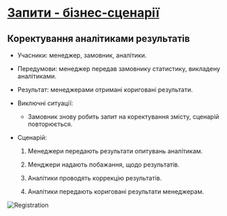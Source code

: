 # [Запити - бізнес-сценарії](https://github.com/MkZb/ODB/blob/master/doc/requests.md#3-%D1%81%D1%86%D0%B5%D0%BD%D0%B0%D1%80%D1%96%D1%97)

## Коректування аналітиками результатів 

- Учасники: менеджер, замовник, аналітики.

- Передумови: менеджер передав замовнику статистику, викладену аналітиками.

- Результат: менеджерами отримані кориговані результати.

- Виключні ситуації:
	- Замовник знову робить запит на коректування змісту, сценарій повторюється.

- Сценарій:
	
	1. Менеджери передають результати опитувань аналітикам.
	
	2. Менджери надають побажання, щодо результатів.
	
	3. Аналітики проводять коррекцію результатів.
	
	4. Аналітики передають кориговані результати менеджерам.


![Registration](https://i.imgur.com/N8pRtIu.png)
